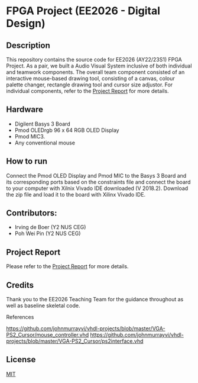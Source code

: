 ﻿# FPGA Project (EE2026 - Digital Design)

## Description

This repository contains the source code for EE2026 (AY22/23S1) FPGA Project. As a pair, we built a Audio Visual System inclusive of both individual and teamwork components. The overall team component consisted of an interactive mouse-based drawing tool, consisting of a canvas, colour palette changer, rectangle drawing tool and cursor size adjustor. For individual components, refer to the [Project Report](https://github.com/irving11119/EE2026-Project/blob/main/Project%20Report.pdf) for more details.

## Hardware

- Digilent Basys 3 Board
- Pmod OLEDrgb 96 x 64 RGB OLED Display
- Pmod MIC3.
- Any conventional mouse

## How to run

Connect the Pmod OLED Display and Pmod MIC to the Basys 3 Board and its corresponding ports based on the constraints file and connect the board to your computer with Xilnix Vivado IDE downloaded (V 2018.2). Download the zip file and load it to the board with Xilinx Vivado IDE.

## Contributors:
- Irving de Boer (Y2 NUS CEG)
- Poh Wei Pin (Y2 NUS CEG)

## Project Report

Please refer to the [Project Report](https://github.com/irving11119/EE2026-Project/blob/main/Project%20Report.pdf) for more details.

## Credits

Thank you to the EE2026 Teaching Team for the guidance throughout as well as baseline skeletal code.

References

https://github.com/johnmurrayvi/vhdl-projects/blob/master/VGA-PS2_Cursor/mouse_controller.vhd
https://github.com/johnmurrayvi/vhdl-projects/blob/master/VGA-PS2_Cursor/ps2interface.vhd

## License

[MIT](https://choosealicense.com/licenses/mit/)
